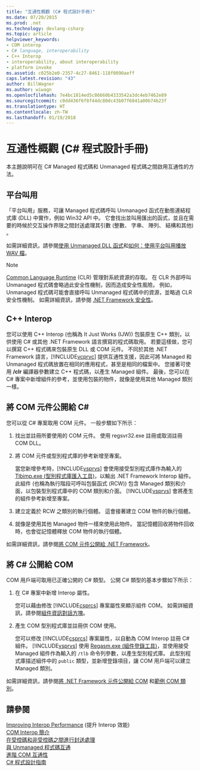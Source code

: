 ```yaml
---
title: "互通性概觀 (C# 程式設計手冊)"
ms.date: 07/20/2015
ms.prod: .net
ms.technology: devlang-csharp
ms.topic: article
helpviewer_keywords:
- COM interop
- C# language, interoperability
- C++ Interop
- interoperability, about interoperability
- platform invoke
ms.assetid: c025b2e0-2357-4c27-8461-118f0090aeff
caps.latest.revision: "43"
author: BillWagner
ms.author: wiwagn
ms.openlocfilehash: 7e4bc1814ed5c86660b4333542a3dc4eb7462e89
ms.sourcegitcommit: c0dd436f6f8f44dc80dc43b07f6841a00b74b23f
ms.translationtype: HT
ms.contentlocale: zh-TW
ms.lasthandoff: 01/19/2018
---
```

# <a name="interoperability-overview-c-programming-guide"></a>互通性概觀 (C# 程式設計手冊)
本主題說明可在 C# Managed 程式碼和 Unmanaged 程式碼之間啟用互通性的方法。  
  
## <a name="platform-invoke"></a>平台叫用  
 「平台叫用」服務，可讓 Managed 程式碼呼叫 Unmanaged 函式在動態連結程式庫 (DLL) 中實作，例如 Win32 API 中。 它會找出並叫用匯出的函式，並且在需要的時候於交互操作界限之間封送處理其引數 (整數、 字串、 陣列、 結構和其他) 。  
  
 如需詳細資訊，請參閱[使用 Unmanaged DLL 函式](../../../framework/interop/consuming-unmanaged-dll-functions.md)和[如何：使用平台叫用播放 WAV 檔](../../../csharp/programming-guide/interop/how-to-use-platform-invoke-to-play-a-wave-file.md)。  
  
> [!NOTE]
>  [Common Language Runtime](../../../standard/clr.md) (CLR) 管理對系統資源的存取。 在 CLR 外部呼叫 Unmanaged 程式碼會略過此安全性機制，因而造成安全性風險。 例如，Unmanaged 程式碼可能會直接呼叫 Unmanaged 程式碼中的資源，並略過 CLR 安全性機制。 如需詳細資訊，請參閱 [.NET Framework 安全性](http://go.microsoft.com/fwlink/?LinkId=37122)。  
  
## <a name="c-interop"></a>C++ Interop  
 您可以使用 C++ Interop (也稱為 It Just Works (IJW)) 包裝原生 C++ 類別，以供使用 C# 或其他 .NET Framework 語言撰寫的程式碼取用。 若要這樣做，您可以撰寫 C++ 程式碼來包裝原生 DLL 或 COM 元件。 不同於其他 .NET Framework 語言，[!INCLUDE[vcprvc](~/includes/vcprvc-md.md)] 提供互通性支援，因此可將 Managed 和 Unmanaged 程式碼放置在相同的應用程式，甚至是相同的檔案中。 您接著可使用 **/clr** 編譯器參數建立 C++ 程式碼，以產生 Managed 組件。 最後，您可以在 C# 專案中新增組件的參考，並使用包裝的物件，就像是使用其他 Managed 類別一樣。  
  
## <a name="exposing-com-components-to-c"></a>將 COM 元件公開給 C#  
 您可以從 C# 專案取用 COM 元件。 一般步驟如下所示：  
  
1.  找出並註冊所要使用的 COM 元件。 使用 regsvr32.exe 註冊或取消註冊 COM DLL。  
  
2.  將 COM 元件或型別程式庫的參考新增至專案。  
  
     當您新增參考時，[!INCLUDE[vsprvs](~/includes/vsprvs-md.md)] 會使用接受型別程式庫作為輸入的 [Tlbimp.exe (型別程式庫匯入工具)](http://msdn.microsoft.com/library/ec0a8d63-11b3-4acd-b398-da1e37e97382)，以輸出 .NET Framework Interop 組件。 此組件 (也稱為執行階段可呼叫包裝函式 (RCW)) 包含 Managed 類別和介面，以包裝型別程式庫中的 COM 類別和介面。 [!INCLUDE[vsprvs](~/includes/vsprvs-md.md)] 會將產生的組件參考新增至專案。  
  
3.  建立定義於 RCW 之類別的執行個體。 這會接著建立 COM 物件的執行個體。  
  
4.  就像是使用其他 Managed 物件一樣來使用此物件。 當記憶體回收將物件回收時，也會從記憶體釋放 COM 物件的執行個體。  
  
 如需詳細資訊，請參閱[將 COM 元件公開給 .NET Framework](http://msdn.microsoft.com/library/e78b14f1-e487-43cd-9c6d-1a07483f1730)。  
  
## <a name="exposing-c-to-com"></a>將 C# 公開給 COM  
 COM 用戶端可取用已正確公開的 C# 類型。 公開 C# 類型的基本步驟如下所示：  
  
1.  在 C# 專案中新增 Interop 屬性。  
  
     您可以藉由修改 [!INCLUDE[csprcs](~/includes/csprcs-md.md)] 專案屬性來顯示組件 COM。 如需詳細資訊，請參閱[組件資訊對話方塊](/visualstudio/ide/reference/assembly-information-dialog-box)。  
  
2.  產生 COM 型別程式庫並註冊供 COM 使用。  
  
     您可以修改 [!INCLUDE[csprcs](~/includes/csprcs-md.md)] 專案屬性，以自動為 COM Interop 註冊 C# 組件。 [!INCLUDE[vsprvs](~/includes/vsprvs-md.md)] 使用 [Regasm.exe (組件登錄工具)](http://msdn.microsoft.com/library/e190e342-36ef-4651-a0b4-0e8c2c0281cb)，並使用接受 Managed 組件作為輸入的 `/tlb` 命令列參數，以產生型別程式庫。 此型別程式庫描述組件中的 `public` 類型，並新增登錄項目，讓 COM 用戶端可以建立 Managed 類別。  
  
 如需詳細資訊，請參閱[將 .NET Framework 元件公開給 COM](http://msdn.microsoft.com/library/e42a65f7-1e61-411f-b09a-aca1bbce24c6) 和[範例 COM 類別](../../../csharp/programming-guide/interop/example-com-class.md)。  
  
## <a name="see-also"></a>請參閱  
 [Improving Interop Performance](http://go.microsoft.com/fwlink/?LinkId=99564) (提升 Interop 效能)  
 [COM Interop 簡介](http://go.microsoft.com/fwlink/?LinkId=112406)  
 [在受控碼和非受控碼之間進行封送處理](http://go.microsoft.com/fwlink/?LinkId=112398)  
 [與 Unmanaged 程式碼互通](../../../../docs/framework/interop/index.md)  
 [進階 COM 互通性](http://msdn.microsoft.com/library/3ada36e5-2390-4d70-b490-6ad8de92f2fb)  
 [C# 程式設計指南](../../../csharp/programming-guide/index.md)
